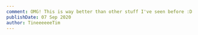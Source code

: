 ```yaml
---
comment: OMG! This is way better than other stuff I've seen before :D
publishDate: 07 Sep 2020
author: TineeeeeeTim
---
```

